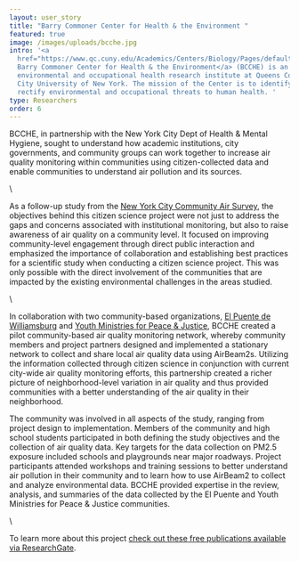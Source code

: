 ```yaml
---
layout: user_story
title: "Barry Commoner Center for Health & the Environment "
featured: true
image: /images/uploads/bcche.jpg
intro: '<a
  href="https://www.qc.cuny.edu/Academics/Centers/Biology/Pages/default.aspx">The
  Barry Commoner Center for Health & the Environment</a> (BCCHE) is an
  environmental and occupational health research institute at Queens College,
  City University of New York. The mission of the Center is to identify and
  rectify environmental and occupational threats to human health. '
type: Researchers
order: 6
---
```

<p>BCCHE, in partnership with the New York City Dept of Health & Mental Hygiene, sought to understand how academic institutions, city governments, and community groups can work together to increase air quality monitoring within communities using citizen-collected data and enable communities to understand air pollution and its sources.</p>\

<p>As a follow-up study from the <a href="https://www1.nyc.gov/site/doh/data/data-publications/air-quality-nyc-community-air-survey.page">New York City Community Air Survey</a>, the objectives behind this citizen science project were not just to address the gaps and concerns associated with institutional monitoring, but also to raise awareness of air quality on a community level. It focused on improving community-level engagement through direct public interaction and emphasized the importance of collaboration and establishing best practices for a scientific study when conducting a citizen science project. This was only possible with the direct involvement of the communities that are impacted by the existing environmental challenges in the areas studied.</p>\

<p>In collaboration with two community-based organizations, <a href="https://elpuente.us/">El Puente de Williamsburg</a> and <a href="https://www.ympj.org/">Youth Ministries for Peace & Justice</a>, BCCHE created a pilot community-based air quality monitoring network, whereby community members and project partners designed and implemented a stationary network to collect and share local air quality data using AirBeam2s. Utilizing the information collected through citizen science in conjunction with current city-wide air quality monitoring efforts, this partnership created a richer picture of neighborhood-level variation in air quality and thus provided communities with a better understanding of the air quality in their neighborhood.</p> 

<p>The community was involved in all aspects of the study, ranging from project design to implementation. Members of the community and high school students participated in both defining the study objectives and the collection of air quality data. Key targets for the data collection on PM2.5 exposure included schools and playgrounds near major roadways. Project participants attended workshops and training sessions to better understand air pollution in their community and to learn how to use AirBeam2 to collect and analyze environmental data. BCCHE provided expertise in the review, analysis, and summaries of the data collected by the El Puente and Youth Ministries for Peace & Justice communities.</p>\

<p>To learn more about this project <a href="https://www.researchgate.net/project/Citizen-Science-NYCCAS-New-York-City-Community-Air-Survey">check out these free publications available via ResearchGate</a>.</p>